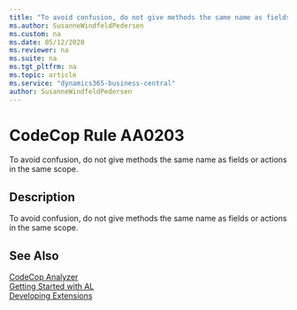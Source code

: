 ```yaml
---
title: "To avoid confusion, do not give methods the same name as fields or actions in the same scope."
ms.author: SusanneWindfeldPedersen
ms.custom: na
ms.date: 05/12/2020
ms.reviewer: na
ms.suite: na
ms.tgt_pltfrm: na
ms.topic: article
ms.service: "dynamics365-business-central"
author: SusanneWindfeldPedersen
---
```

[//]: # (START>DO_NOT_EDIT)
[//]: # (IMPORTANT:Do not edit any of the content between here and the END>DO_NOT_EDIT.)
[//]: # (Any modifications should be made in the .xml files in the ModernDev repo.)
# CodeCop Rule AA0203
To avoid confusion, do not give methods the same name as fields or actions in the same scope.  

## Description
To avoid confusion, do not give methods the same name as fields or actions in the same scope.

[//]: # (IMPORTANT: END>DO_NOT_EDIT)
## See Also  
[CodeCop Analyzer](codecop.md)  
[Getting Started with AL](../devenv-get-started.md)  
[Developing Extensions](../devenv-dev-overview.md)  